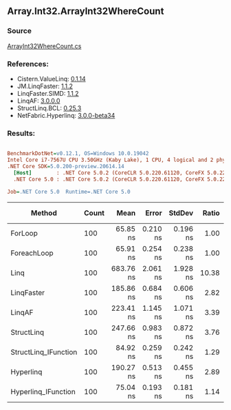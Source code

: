 ﻿## Array.Int32.ArrayInt32WhereCount

### Source
[ArrayInt32WhereCount.cs](../LinqBenchmarks/Array/Int32/ArrayInt32WhereCount.cs)

### References:
- Cistern.ValueLinq: [0.1.14](https://www.nuget.org/packages/Cistern.ValueLinq/0.1.14)
- JM.LinqFaster: [1.1.2](https://www.nuget.org/packages/JM.LinqFaster/1.1.2)
- LinqFaster.SIMD: [1.1.2](https://www.nuget.org/packages/LinqFaster.SIMD/1.0.3)
- LinqAF: [3.0.0.0](https://www.nuget.org/packages/LinqAF/3.0.0.0)
- StructLinq.BCL: [0.25.3](https://www.nuget.org/packages/StructLinq.BCL/0.25.3)
- NetFabric.Hyperlinq: [3.0.0-beta34](https://www.nuget.org/packages/NetFabric.Hyperlinq/3.0.0-beta34)

### Results:
``` ini

BenchmarkDotNet=v0.12.1, OS=Windows 10.0.19042
Intel Core i7-7567U CPU 3.50GHz (Kaby Lake), 1 CPU, 4 logical and 2 physical cores
.NET Core SDK=5.0.200-preview.20614.14
  [Host]        : .NET Core 5.0.2 (CoreCLR 5.0.220.61120, CoreFX 5.0.220.61120), X64 RyuJIT
  .NET Core 5.0 : .NET Core 5.0.2 (CoreCLR 5.0.220.61120, CoreFX 5.0.220.61120), X64 RyuJIT

Job=.NET Core 5.0  Runtime=.NET Core 5.0  

```
|               Method | Count |      Mean |    Error |   StdDev | Ratio | RatioSD |  Gen 0 | Gen 1 | Gen 2 | Allocated |
|--------------------- |------ |----------:|---------:|---------:|------:|--------:|-------:|------:|------:|----------:|
|              ForLoop |   100 |  65.85 ns | 0.210 ns | 0.196 ns |  1.00 |    0.00 |      - |     - |     - |         - |
|          ForeachLoop |   100 |  65.91 ns | 0.254 ns | 0.238 ns |  1.00 |    0.00 |      - |     - |     - |         - |
|                 Linq |   100 | 683.76 ns | 2.061 ns | 1.928 ns | 10.38 |    0.05 | 0.0153 |     - |     - |      32 B |
|           LinqFaster |   100 | 185.86 ns | 0.684 ns | 0.606 ns |  2.82 |    0.01 |      - |     - |     - |         - |
|               LinqAF |   100 | 223.41 ns | 1.145 ns | 1.071 ns |  3.39 |    0.02 |      - |     - |     - |         - |
|           StructLinq |   100 | 247.66 ns | 0.983 ns | 0.872 ns |  3.76 |    0.02 | 0.0305 |     - |     - |      64 B |
| StructLinq_IFunction |   100 |  84.92 ns | 0.259 ns | 0.242 ns |  1.29 |    0.01 |      - |     - |     - |         - |
|            Hyperlinq |   100 | 190.27 ns | 0.513 ns | 0.455 ns |  2.89 |    0.01 |      - |     - |     - |         - |
|  Hyperlinq_IFunction |   100 |  75.04 ns | 0.193 ns | 0.181 ns |  1.14 |    0.00 |      - |     - |     - |         - |
